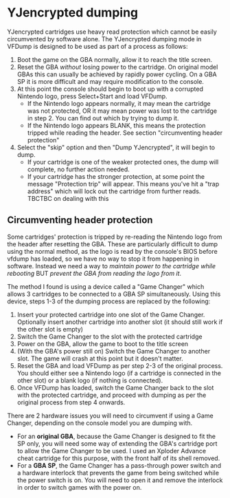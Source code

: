 YJencrypted dumping
===================

YJencrypted cartridges use heavy read protection which cannot be easily circumvented by software alone. The YJencrypted
dumping mode in VFDump is designed to be used as part of a process as follows:

1. Boot the game on the GBA normally, allow it to reach the title screen.
2. Reset the GBA _without_ losing power to the cartridge. On original model GBAs this can usually be achieved by rapidly
   power cycling. On a GBA SP it is more difficult and may require modification to the console.
3. At this point the console should begin to boot up with a corrupted Nintendo logo, press Select+Start and load VFDump.
    * If the Nintendo logo appears normally, it may mean the cartridge was not protected, OR it may mean power was lost
      to the cartridge in step 2. You can find out which by trying to dump it.
    * If the Nintendo logo appears BLANK, this means the protection tripped while reading the header.
      See section "circumventing header protection"
4. Select the "skip" option and then "Dump YJencrypted", it will begin to dump.
    * If your cartridge is one of the weaker protected ones, the dump will complete, no further action needed.
    * If your cartridge has the stronger protection, at some point the message "Protection trip" will appear.
      This means you've hit a "trap address" which will lock out the cartridge from further reads.
      TBCTBC on dealing with this

Circumventing header protection
-------------------------------

Some cartridges' protection is tripped by re-reading the Nintendo logo from the header after resetting the GBA. These
are particularly difficult to dump using the normal method, as the logo is read by the console's BIOS before vfdump
has loaded, so we have no way to stop it from happening in software. Instead we need a way to _maintain power to the
cartridge while rebooting_ BUT _prevent the GBA from reading the logo from it_.

The method I found is using a device called a "Game Changer" which allows 3 cartridges to be connected to a GBA SP
simultaneously. Using this device, steps 1-3 of the dumping process are replaced by the following:
1. Insert your protected cartridge into one slot of the Game Changer. Optionally insert another cartridge into
   another slot (it should still work if the other slot is empty)
2. Switch the Game Changer to the slot with the protected cartridge
3. Power on the GBA, allow the game to boot to the title screen
4. (With the GBA's power still on) Switch the Game Changer to another slot. The game will crash at this point but it
   doesn't matter.
5. Reset the GBA and load VFDump as per step 2-3 of the original process. You should either see a Nintendo logo (if a
   cartridge is connected in the other slot) or a blank logo (if nothing is connected).
6. Once VFDump has loaded, switch the Game Changer back to the slot with the protected cartridge, and proceed with
   dumping as per the original process from step 4 onwards.

There are 2 hardware issues you will need to circumvent if using a Game Changer, depending on the console model you are
dumping with.

* For an **original GBA**, because the Game Changer is designed to fit the SP only, you will need some way of extending
  the GBA's cartridge port to allow the Game Changer to be used. I used an Xploder Advance cheat cartridge for this
  purpose, with the front half of its shell removed.
* For a **GBA SP**, the Game Changer has a pass-through power switch and a hardware interlock that prevents the game
  from being switched while the power switch is on. You will need to open it and remove the interlock in order to switch
  games with the power on.